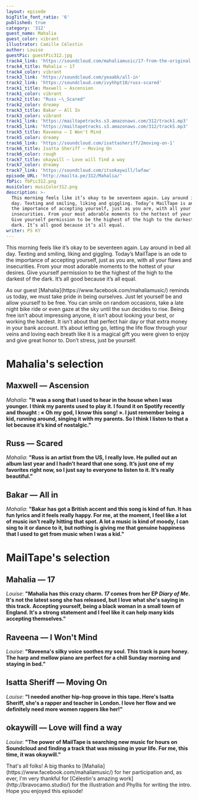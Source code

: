 ```yaml
---
layout: episode
bigTitle_font_ratio: '6'
published: true
category: '312'
guest_name: Mahalia
guest_color: vibrant
illustrator: Camille Célestin
author: Louise
guestPic: guestPic312.jpg
track4_link: 'https://soundcloud.com/mahaliamusic/17-from-the-original'
track4_title: Mahalia — 17
track4_color: vibrant
track3_link: 'https://soundcloud.com/yeaabk/all-in'
track2_link: 'https://soundcloud.com/ivyhhpt10/russ-scared'
track1_title: Maxwell — Ascension
track1_color: vibrant
track2_title: "Russ —\_Scared"
track2_color: dreamy
track3_title: Bakar — All In
track3_color: vibrant
track1_link: 'https://mailtapetracks.s3.amazonaws.com/312/track1.mp3'
track5_link: 'https://mailtapetracks.s3.amazonaws.com/312/track5.mp3'
track5_title: Raveena — I Won't Mind
track5_color: dreamy
track6_link: 'https://soundcloud.com/isattasheriff/2moving-on-1'
track6_title: Isatta Sheriff — Moving On
track6_color: rough
track7_title: okaywill — Love will find a way
track7_color: dreamy
track7_link: 'https://soundcloud.com/itsokaywill/lwfaw'
episode_URL: 'http://mailta.pe/312/Mahalia/'
fbPic: fbPic312.png
musiColor: musiColor312.png
description: >-
  This morning feels like it’s okay to be seventeen again. Lay around in bed all
  day. Texting and smiling, liking and giggling. Today’s MailTape is an odd to
  the importance of accepting yourself, just as you are, with all your flaws and
  insecurities. From your most adorable moments to the hottest of your desires.
  Give yourself permission to be the highest of the high to the darkest of the
  dark. It’s all good because it’s all equal.
writer: PS KY
---
```

<p id="introduction">This morning feels like it’s okay to be seventeen again. Lay around in bed all day. Texting and smiling, liking and giggling. Today’s MailTape is an ode to the importance of accepting yourself, just as you are, with all your flaws and insecurities. From your most adorable moments to the hottest of your desires. Give yourself permission to be the highest of the high to the darkest of the dark. It’s all good because it’s all equal.</p>
<p>As our guest [Mahalia](https://www.facebook.com/mahaliamusic/) reminds us today, we must take pride in being ourselves. Just let yourself be and allow yourself to be free. You can smile on random occasions, take a late night bike ride or even gaze at the sky until the sun decides to rise. Being free isn’t about impressing anyone, it isn’t about looking your best, or working the hardest. It isn’t about that perfect hair day or that extra money in your bank account. It’s about letting go, letting the life flow through your veins and loving each breath like it is a magical gift you were given to enjoy and give great honor to. Don’t stress, just be yourself.</p>


# Mahalia's selection


## Maxwell — Ascension
_Mahalia_: **"**It was a song that I used to hear in the house when I was younger. I think my parents used to play it. I found it on Spotify recently and thought : « Oh my god, I know this song! ». I just remember being a kid, running around, singing it with my parents. So I think I listen to that a lot because it’s kind of nostalgic.**"**

## Russ — Scared
_Mahalia_: **"**Russ is an artist from the US, I really love. He pulled out an album last year and I hadn’t heard that one song. It’s just one of my favorites right now, so I just say to everyone to listen to it. It’s really beautiful.**"**

## Bakar — All in
_Mahalia_: **"**Bakar has got a British accent and this song is kind of fun. It has fun lyrics and it feels really happy. For me, at the moment, I feel like a lot of music isn’t really hitting that spot. A lot a music is kind of moody, I can sing to it or dance to it, but nothing is giving me that genuine happiness that I used to get from music when I was a kid.**"**


# MailTape's selection

## Mahalia — 17
_Louise_: **"**Mahalia has this crazy charm. _17_ comes from her EP _Diary of Me_. It's not the latest song she has released, but I love what she's saying in this track. Accepting yourself, being a black woman in a small town of England. It's a strong statement and I feel like it can help many kids accepting themselves.**"**

## Raveena — I Won't Mind
_Louise_: **"**Raveena's silky voice soothes my soul. This track is pure honey. The harp and mellow piano are perfect for a chill Sunday morning and staying in bed.**"**

## Isatta Sheriff — Moving On
_Louise_: **"**I needed another hip-hop groove in this tape. Here's Isatta Sheriff, she's a rapper and teacher in London. I love her flow and we definitely need more women rappers like her!**"**

## okaywill — Love will find a way
_Louise_: **"**The power of MailTape is searching new music for hours on Soundcloud and finding a track that was missing in your life. For me, this time, it was okaywill.**"**

<p id="outroduction">That's all folks! A big thanks to [Mahalia](https://www.facebook.com/mahaliamusic/) for her participation and, as ever, I'm very thankful for [Célestin's amazing work](http://bravocamo.studio/) for the illustration and Phyllis for writing the intro. Hope you enjoyed this episode!</p>
